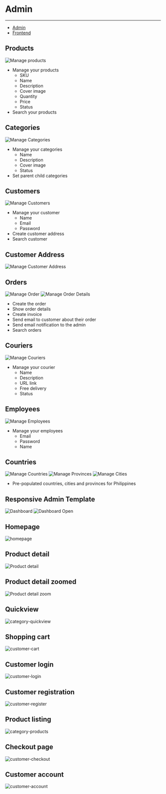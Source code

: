 # Admin

---

- [Admin](#admin)
- [Frontend](#front)

<a name="admin"></a>

## Products

![Manage products](https://camo.githubusercontent.com/bfe7a64e7dd9693a3d22f8a26069c3d248c5db71/68747470733a2f2f7777772e64726f70626f782e636f6d2f732f6a7034626d657438736b74346b736b2f61646d696e2d70726f647563742d6c6973742e706e673f7261773d31)

- Manage your products
  - SKU
  - Name
  - Description
  - Cover image
  - Quantity
  - Price
  - Status
- Search your products

## Categories
![Manage Categories](https://www.dropbox.com/s/fmyoym8wxv935w6/admin-categories.png?raw=1)
- Manage your categories
  - Name
  - Description
  - Cover image
  - Status
- Set parent child categories

## Customers
![Manage Customers](https://www.dropbox.com/s/d22gl6vea79ghw3/admin-customers.png?raw=1)

- Manage your customer
  - Name
  - Email
  - Password
- Create customer address
- Search customer

## Customer Address
![Manage Customer Address](https://www.dropbox.com/s/50m6756mmigg0ss/admin-customer-address.png?raw=1)

## Orders
![Manage Order](https://www.dropbox.com/s/z3b1l1p2p5uoir8/admin-order-list.png?raw=1)
![Manage Order Details](https://www.dropbox.com/s/tu7kz9cvakxl01e/admin-order-details.png?raw=1)
- Create the order
- Show order details
- Create invoice
- Send email to customer about their order
- Send email notification to the admin
- Search orders

## Couriers
![Manage Couriers](https://www.dropbox.com/s/x2dcs342gpnr1f7/admin-courier-edit.png?raw=1)
- Manage your courier
  - Name
  - Description
  - URL link
  - Free delivery
  - Status

## Employees
![Manage Employees](https://www.dropbox.com/s/1kovibghz124853/admin-employees.png?raw=1)
- Manage your employees
  - Email
  - Password
  - Name

## Countries
![Manage Countries](https://www.dropbox.com/s/oz1gg2fscl9rlzt/admin-countries.png?raw=1)
![Manage Provinces](https://www.dropbox.com/s/rb76wcv7ugpi4cg/admin-provinces.png?raw=1)
![Manage Cities](https://www.dropbox.com/s/c34r8c3m30r7q53/admin-cities.png?raw=1)
- Pre-populated countries, cities and provinces for Philippines

## Responsive Admin Template
![Dashboard](https://www.dropbox.com/s/5yfjf81ebdqtn3p/admin-responsive-closed.png?raw=1) ![Dashboard Open](https://www.dropbox.com/s/7s1ig1lj82tqet1/admin-responsive-open.png?raw=1)


<a name="front"></a>

## Homepage
![homepage](https://www.dropbox.com/s/mgzoryo6dxm2dfx/home.png?raw=1)

## Product detail
![Product detail](https://www.dropbox.com/s/z4hd69e1gffndwa/front-product-detail.png?raw=1)

## Product detail zoomed
![Product detail zoom](https://www.dropbox.com/s/xo7mqgu07g0m4to/front-product-detail-zoom.png?raw=1)

## Quickview
![category-quickview](https://www.dropbox.com/s/jvk493z1r4qhm1j/front-quick-view.png?raw=1)

## Shopping cart
![customer-cart](https://www.dropbox.com/s/dzzdimn81zmjq8c/cart.png?raw=1)

## Customer login
![customer-login](https://www.dropbox.com/s/1tlzl4yjrhylpot/customer-login.png?raw=1)

## Customer registration
![customer-register](https://www.dropbox.com/s/ohcdanh739vozgt/customer-register.png?raw=1)

## Product listing
![category-products](https://www.dropbox.com/s/injod2kvnxnik8d/category-products.png?raw=1)

## Checkout page
![customer-checkout](https://www.dropbox.com/s/76z2lpzb5lpzkhk/customer-checkout.png?raw=1)

## Customer account
![customer-account](https://www.dropbox.com/s/yz4c0mw29wn2bjp/customer-account.png?raw=1)
